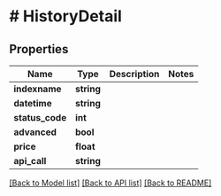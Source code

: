 # # HistoryDetail

## Properties

Name | Type | Description | Notes
------------ | ------------- | ------------- | -------------
**indexname** | **string** |  |
**datetime** | **string** |  |
**status_code** | **int** |  |
**advanced** | **bool** |  |
**price** | **float** |  |
**api_call** | **string** |  |

[[Back to Model list]](../../README.md#models) [[Back to API list]](../../README.md#endpoints) [[Back to README]](../../README.md)
